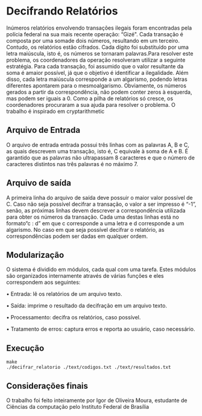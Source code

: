 # Decifrando Relatórios

Inúmeros relatórios envolvendo transações ilegais foram encontradas pela polícia federal na sua mais recente operação: “Gizé". Cada transação é composta por uma somade dois números, resultando em um terceiro. Contudo, os relatórios estão cifrados. Cada dígito foi substituído por uma letra maiúscula, isto é, os números se tornaram palavras.Para resolver este problema, os coordenadores da operação resolveram utilizar a seguinte estratégia. Para cada transação, foi assumido que o valor resultante da soma é amaior possível, já que o objetivo é identificar a ilegalidade. Além disso, cada letra maiúscula corresponde a um algarismo, podendo letras diferentes apontarem para o mesmoalgarismo. Obviamente, os números gerados a partir da correspondência, não podem conter zeros à esquerda, mas podem ser iguais a 0. Como a pilha de relatórios só cresce, os coordenadores procuraram a sua ajuda para resolver o problema.
O trabalho é inspirado em cryptarithmetic
## Arquivo de Entrada
O arquivo de entrada entrada possui três linhas com as palavras A, B e C, as quais descrevem uma transação, isto é, C equivale à soma de A e B. É garantido que as palavras não ultrapassam 8 caracteres e que o número de caracteres distintos nas três palavras é no máximo 7.

## Arquivo de saída
A primeira linha do arquivo de saída deve possuir o maior valor possível de C. Caso
não seja possível decifrar a transação, o valor a ser impresso é “-1”, senão, as próximas
linhas devem descrever a correspondência utilizada para obter os números da transação.
Cada uma destas linhas está no formato“c : d” em que c corresponde a uma letra e d
corresponde a um algarismo.
No caso em que seja possível decifrar o relatório, as correspondências podem ser dadas
em qualquer ordem.

## Modularização 

O sistema é dividido em módulos, cada qual com uma tarefa. Estes módulos
são organizados internamente através de várias funções e eles correspondem aos
seguintes:

• Entrada: lê os relatórios de um arquivo texto.

• Saída: imprime o resultado da decifração em um arquivo texto.

• Processamento: decifra os relatórios, caso possível.

• Tratamento de erros: captura erros e reporta ao usuário, caso necessário.

## Execução
```
make
./decifrar_relatorio ./text/codigos.txt ./text/resultados.txt
```
## Considerações finais

O trabalho foi feito inteiramente por Igor de Oliveira Moura, estudante de Ciências da computação pelo Instituto Federal de Brasília
